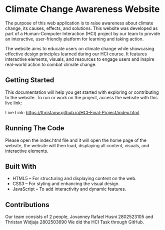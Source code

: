 Climate Change Awareness Website
=

The purpose of this web application is to raise awareness about climate change, its causes, effects, and solutions. This website was developed as part of a Human-Computer Interaction (HCI) project by our team to provide an interactive, user-friendly platform for learning and taking action.

The website aims to educate users on climate change while showcasing effective design principles learned during our HCI course. It features interactive elements, visuals, and resources to engage users and inspire real-world action to combat climate change.

Getting Started
-
This documentation will help you get started with exploring or contributing to the website.
To run or work on the project, access the website with this live link:

Live Link: https://thristanw.github.io/HCI-Final-Project/index.html

Running The Code
-
Please open the index.html file and it will open the home page of the website, the website will then load, displaying all content, visuals, and interactive elements. 

Built With
-
* HTML5 – For structuring and displaying content on the web.
* CSS3 – For styling and enhancing the visual design.
* JavaScript – To add interactivity and dynamic features.

Contributions
-
Our team consists of 2 people, Jovanney Rafael Husni 2802523105 and Thristan Widjaja 2802503690
We did the HCI Task through GitHub.
